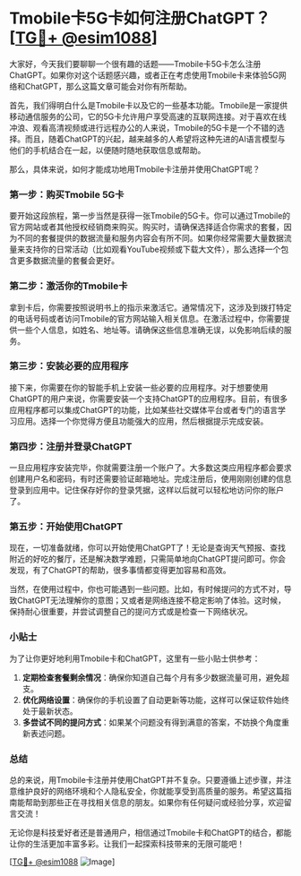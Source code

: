 # Tmobile卡5G卡如何注册ChatGPT？[[TG💪+ @esim1088](https://t.me/s/esim1088)]

大家好，今天我们要聊聊一个很有趣的话题——Tmobile卡5G卡怎么注册ChatGPT。如果你对这个话题感兴趣，或者正在考虑使用Tmobile卡来体验5G网络和ChatGPT，那么这篇文章可能会对你有所帮助。

首先，我们得明白什么是Tmobile卡以及它的一些基本功能。Tmobile是一家提供移动通信服务的公司，它的5G卡允许用户享受高速的互联网连接。对于喜欢在线冲浪、观看高清视频或进行远程办公的人来说，Tmobile的5G卡是一个不错的选择。而且，随着ChatGPT的兴起，越来越多的人希望将这种先进的AI语言模型与他们的手机结合在一起，以便随时随地获取信息或帮助。

那么，具体来说，如何才能成功地用Tmobile卡注册并使用ChatGPT呢？

### 第一步：购买Tmobile 5G卡

要开始这段旅程，第一步当然是获得一张Tmobile的5G卡。你可以通过Tmobile的官方网站或者其他授权经销商来购买。购买时，请确保选择适合你需求的套餐，因为不同的套餐提供的数据流量和服务内容会有所不同。如果你经常需要大量数据流量来支持你的日常活动（比如观看YouTube视频或下载大文件），那么选择一个包含更多数据流量的套餐会更好。

### 第二步：激活你的Tmobile卡

拿到卡后，你需要按照说明书上的指示来激活它。通常情况下，这涉及到拨打特定的电话号码或者访问Tmobile的官方网站输入相关信息。在激活过程中，你需要提供一些个人信息，如姓名、地址等。请确保这些信息准确无误，以免影响后续的服务。

### 第三步：安装必要的应用程序

接下来，你需要在你的智能手机上安装一些必要的应用程序。对于想要使用ChatGPT的用户来说，你需要安装一个支持ChatGPT的应用程序。目前，有很多应用程序都可以集成ChatGPT的功能，比如某些社交媒体平台或者专门的语言学习应用。选择一个你觉得方便且功能强大的应用，然后根据提示完成安装。

### 第四步：注册并登录ChatGPT

一旦应用程序安装完毕，你就需要注册一个账户了。大多数这类应用程序都会要求创建用户名和密码，有时还需要验证邮箱地址。完成注册后，使用刚刚创建的信息登录到应用中。记住保存好你的登录凭据，这样以后就可以轻松地访问你的账户了。

### 第五步：开始使用ChatGPT

现在，一切准备就绪，你可以开始使用ChatGPT了！无论是查询天气预报、查找附近的好吃的餐厅，还是解决数学难题，只需简单地向ChatGPT提问即可。你会发现，有了ChatGPT的帮助，很多事情都变得更加容易和高效。

当然，在使用过程中，你也可能遇到一些问题。比如，有时候提问的方式不对，导致ChatGPT无法理解你的意图；又或者是网络连接不稳定影响了体验。这时候，保持耐心很重要，并尝试调整自己的提问方式或是检查一下网络状况。

### 小贴士

为了让你更好地利用Tmobile卡和ChatGPT，这里有一些小贴士供参考：

1. **定期检查套餐剩余情况**：确保你知道自己每个月有多少数据流量可用，避免超支。
2. **优化网络设置**：确保你的手机设置了自动更新等功能，这样可以保证软件始终处于最新状态。
3. **多尝试不同的提问方式**：如果某个问题没有得到满意的答案，不妨换个角度重新表述问题。

### 总结

总的来说，用Tmobile卡注册并使用ChatGPT并不复杂。只要遵循上述步骤，并注意维护良好的网络环境和个人隐私安全，你就能享受到高质量的服务。希望这篇指南能帮助到那些正在寻找相关信息的朋友。如果你有任何疑问或经验分享，欢迎留言交流！

无论你是科技爱好者还是普通用户，相信通过Tmobile卡和ChatGPT的结合，都能让你的生活更加丰富多彩。让我们一起探索科技带来的无限可能吧！

[[TG💪+ @esim1088](https://t.me/s/esim1088) ![Image](https://i.postimg.cc/4NQfJmqS/Snipaste-2025-05-13-00-14-12.png)]